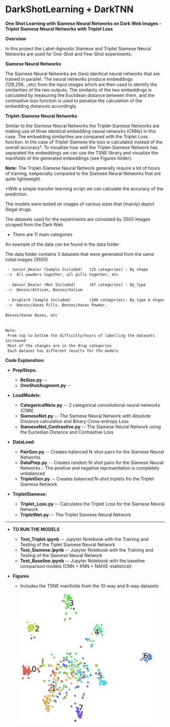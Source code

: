 # DarkShotLearning + DarkTNN
**One Shot Learning with Siamese Neural Networks on Dark Web Images
-Triplet Siamese Neural Networks with Triplet Loss**


**Overview**

In this project the Label-Agnostic Siamese and Triplet Siamese Neural Networks are used for One-Shot and Few-Shot experiments. 

**Siamese Neural Networks**

The Siamese Neural Networks are (two) identical neural networks that are trained in parallel. The neural networks produce embeddings (128,256,..,etc) from the input images which are then used to identify the similarities of the two outputs. The similarity of the two embeddings is calculated by measuring the Euclidean distance between them, and the contrastive loss function is used to penalize the calculation of the embedding distances accordingly.

**Triplet-Siamese Neural Networks**

Similar to the Siamese Neural Networks the Triplet-Siamese Networks are making use of three identical embedding neural networks (CNNs) in this case. The embedding similarities are compared with the Triplet Loss function. In the case of Triplet-Siamese the loss is calculated instead of the overall accuracy*. To visualize how well the Triplet-Siamese Network has separated the embeddings we can use the TSNE library and visualize the manifolds of the generated embeddings (see Figures folder). 

**Note:** The Triplet-Siamese Neural Network generally require a lot of hours of training, esepecially compared to the Siamese Neural Networks that are quite lightweight.


*With a simple transfer learning script we can calculate the accuracy of the prediction. 

The models were tested on images of various sizes that (mainly) depict illegal drugs. 

The datasets used for the experiments are consisted by 3500 images scraped from the Dark Web
  - There are 11 main categories
  
  
  
An example of the data can be found in the data folder

   The data folder contains 3 datasets that were generated from the same initial images (3500)
    
     - Junior_Dealer (Sample Included)   (25 categories) : By shape        -->  All powders together, all pills together, etc
     
     - Senior_Dealer (Not Included)      (67 categories) : By_type         -->  Benzos/Attivan, Benzos/Valium
     
     - Druglord (Sample Included)        (100 categories): By_type & shape -->  Benzos/Xanax Pills, Benzos/Xanax Powder, 
                                                                Benzos/Xanax Boxes, etc
     
     
    Note:
     From top to bottom the difficulty/hours of labelling the datasets increased
     Most of the changes are in the drug categories
     Each dataset has different results for the models
     
      
      
      
**Code Explanation:**

- **PrepSteps:**
  - **ReSize.py**  --
  - **OneShotAugment.py**  --

- **LoadModels:**
  - **CategoricalNets.py** -- 2 categorical convolutional neural networks (CNN) 
  - **SiameseNet.py**  -- The Siamese Neural Network with Absolute Distance calculation and Binary Cross-entropy Loss
  - **SiameseNet_Contrastive.py** -- The Siamese Neural Network using the Eucledian Distance and Contrastive Loss
  
- **DataLoad:**
  - **PairGen.py** -- Creates balanced N-shot pairs for the Siamese Neural Networks
  - **DataPrep.py** -- Creates random N-shot pairs for the Siamese Neural Networks - The positive and negative representation is                          completely unbalanced
  - **TripletGen.py** -- Creates balanced N-shot triplets fro the Triplet Siamese Network
  
- **TripletSiamese:**
  - **Triplet_Loss.py** -- Calculates the Triplet Loss for the Siamese Neural Network
  - **TripletNet.py** -- The Triplet Siamese Neural Network
  
__________________________________________________________________________________________________________________________________
- **TO RUN THE MODELS**
  - **Test_Triplet.ipynb**  -- Jupyter Notebook with the Training and Testing of the Tiplet Siamese Neural Network
  - **Test_Siamese.ipynb**  -- Jupyter Notebook with the Training and Testing of the Siamese Neural Network
  - **Test_Baseline.ipynb** -- Jupyter Notebook with the baseline comparison models (CNN + KNN + NAIVE-statistical)
  
  
  
- **Figures**
  - Includes the TSNE manifolds from the 10-way and 8-way datasets
  
    
    ![alt text](https://github.com/DimosMellios/DarkShotLearning/blob/master/Figures/8-way-100epochs.png)

